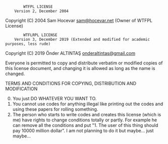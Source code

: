			WTFPL LICENSE
		Version 2, December 2004
 Copyright (C) 2004 Sam Hocevar <sam@hocevar.net> (Owner of WTFPL License)

			WTFLRPL LICENSE
		Version 3, December 2019 (Extended and modified for academic purposes, less rude)
 Copyright (C) 2019 Önder ALTINTAŞ <onderaltintas@gmail.com>

 Everyone is permitted to copy and distribute verbatim or modified
 copies of this license document, and changing it is allowed as long
 as the name is changed.

   TERMS AND CONDITIONS FOR COPYING, DISTRIBUTION AND MODIFICATION

  0. You just DO WHATEVER YOU WANT TO.
  1. You cannot use codes for anything illegal like printing out the codes and using these papers for rolling something.
  2. The person who starts to write codes and creates this license (which is me) have rights to change conditions totally or partly.
  For example he can remove all the conditions and put "1. The user of this thing should pay 10000 million dollar". 
  I am not planning to do it but maybe... just maybe...
  
